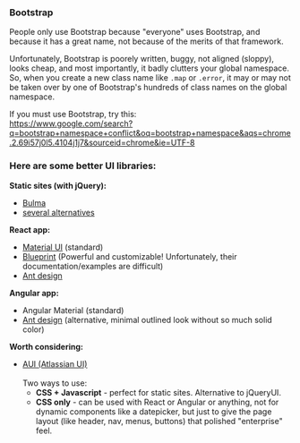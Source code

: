 ### Bootstrap             
             
People only use Bootstrap because "everyone" uses Bootstrap, and because it has a great name, not because of the merits of that framework.             
             
Unfortunately, Bootstrap is poorely written, buggy, not aligned (sloppy), looks cheap, and most importantly, it badly clutters your global namespace. So, when you create a new class name like `.map` or `.error`, it may or may not be taken over by one of Bootstrap's hundreds of class names on the global namespace.             
             
If you must use Bootstrap, try this:             
https://www.google.com/search?q=bootstrap+namespace+conflict&oq=bootstrap+namespace&aqs=chrome.2.69i57j0l5.4104j1j7&sourceid=chrome&ie=UTF-8             
             
             
### Here are some better UI libraries:             
             
**Static sites (with jQuery):**             
* [Bulma](https://bulma.io/alternative-to-bootstrap/)             
* [several alternatives](https://www.agriya.com/blog/15-alternatives-bootstrap-foundation-skeleton/)             
             
**React app:**             
* [Material UI](https://material-ui.com/​) (standard)             
* [Blueprint](https://blueprintjs.com/) (Powerful and customizable! Unfortunately, their documentation/examples are difficult)             
* [Ant design](https://ant.design/docs/react/introduce)             
             
**Angular app:**             
* Angular Material (standard)             
* [Ant design](https://ng.ant.design/docs/introduce/en​) (alternative, minimal outlined look without so much solid color)             
             
**Worth considering:**             
* [AUI (Atlassian UI)](https://docs.atlassian.com/aui)             
<br />Two ways to use:             
    * **CSS + Javascript** - perfect for static sites. Alternative to jQueryUI.             
    * **CSS only** - can be used with React or Angular or anything, not for dynamic components like a datepicker, but just to give the page layout (like header, nav, menus, buttons) that polished "enterprise" feel.